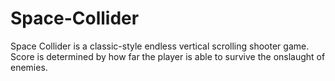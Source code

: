 # Space-Collider
Space Collider is a classic-style endless vertical scrolling shooter game.
Score is determined by how far the player is able to survive the onslaught
of enemies.
